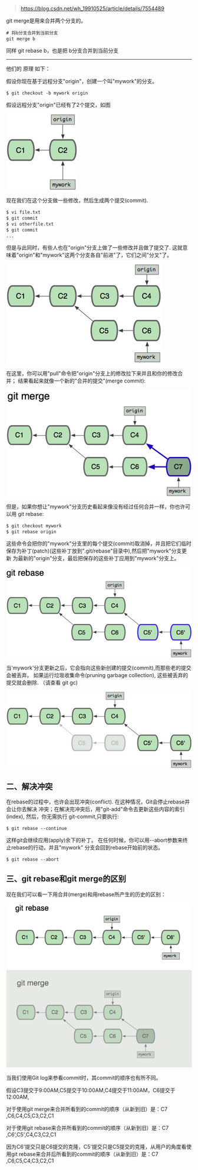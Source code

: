 > https://blog.csdn.net/wh_19910525/article/details/7554489

git merge是用来合并两个分支的。


```
# 将b分支合并到当前分支
git merge b
```

同样 git rebase b，也是把 b分支合并到当前分支

-----------------------------------

他们的 原理 如下：

假设你现在基于远程分支"origin"，创建一个叫"mywork"的分支。

```
$ git checkout -b mywork origin
```

假设远程分支"origin"已经有了2个提交，如图

![config](images/7.png)

现在我们在这个分支做一些修改，然后生成两个提交(commit).

```
$ vi file.txt
$ git commit
$ vi otherfile.txt
$ git commit
...
```

但是与此同时，有些人也在"origin"分支上做了一些修改并且做了提交了. 这就意味着"origin"和"mywork"这两个分支各自"前进"了，它们之间"分叉"了。

![config](images/8.png)

在这里，你可以用"pull"命令把"origin"分支上的修改拉下来并且和你的修改合并； 结果看起来就像一个新的"合并的提交"(merge commit):

![config](images/9.png)

但是，如果你想让"mywork"分支历史看起来像没有经过任何合并一样，你也许可以用 git rebase:

```
$ git checkout mywork
$ git rebase origin
```

这些命令会把你的"mywork"分支里的每个提交(commit)取消掉，并且把它们临时 保存为补丁(patch)(这些补丁放到".git/rebase"目录中),然后把"mywork"分支更新 为最新的"origin"分支，最后把保存的这些补丁应用到"mywork"分支上。

![config](images/10.png)

当'mywork'分支更新之后，它会指向这些新创建的提交(commit),而那些老的提交会被丢弃。 如果运行垃圾收集命令(pruning garbage collection), 这些被丢弃的提交就会删除. （请查看 git gc)

![config](images/11.png)

## 二、解决冲突

在rebase的过程中，也许会出现冲突(conflict). 在这种情况，Git会停止rebase并会让你去解决 冲突；在解决完冲突后，用"git-add"命令去更新这些内容的索引(index), 然后，你无需执行 git-commit,只要执行:

```
$ git rebase --continue
```

这样git会继续应用(apply)余下的补丁。
在任何时候，你可以用--abort参数来终止rebase的行动，并且"mywork" 分支会回到rebase开始前的状态。

```
$ git rebase --abort
```

## 三、git rebase和git merge的区别

现在我们可以看一下用合并(merge)和用rebase所产生的历史的区别：

![config](images/12.png)

当我们使用Git log来参看commit时，其commit的顺序也有所不同。

假设C3提交于9:00AM,C5提交于10:00AM,C4提交于11:00AM，C6提交于12:00AM,

对于使用git merge来合并所看到的commit的顺序（从新到旧）是：C7 ,C6,C4,C5,C3,C2,C1

对于使用git rebase来合并所看到的commit的顺序（从新到旧）是：C7 ,C6‘,C5',C4,C3,C2,C1

因为C6'提交只是C6提交的克隆，C5'提交只是C5提交的克隆，从用户的角度看使用git rebase来合并后所看到的commit的顺序（从新到旧）是：C7 ,C6,C5,C4,C3,C2,C1